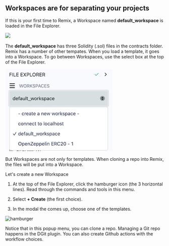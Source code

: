 ## Workspaces are for separating your projects

If this is your first time to Remix, a Workspace named **default_workspace** is loaded in the File Explorer.

![](https://raw.githubusercontent.com/ethereum/remix-workshops/master/Basics/interface_introduction/images/default_workspace2.png)

The **default_workspace** has three Solidity (.sol) files in the contracts folder. Remix has a number of other tempates.  When you load a template, it goes into a Workspace.  To go between Workspaces, use the select box at the top of the File Explorer.

![](https://raw.githubusercontent.com/ethereum/remix-workshops/master/Basics/interface_introduction/images/select-box.png)

But Workspaces are not only for templates.  When cloning a repo into Remix, the files will be put into a Workspace.

Let's create a new Workspace

1. At the top of the File Explorer, click the hamburger icon (the 3 horizontal lines). Read through the commands and tools in this menu.

2. Select **+ Create** (the first choice).

3. In the modal the comes up, choose one of the templates.

![hamburger](https://raw.githubusercontent.com/ethereum/remix-workshops/master/workspaces/images/popup.png)

Notice that in this popup menu, you can clone a repo.  Managing a Git repo happens in the DGit plugin.  You can also create Github actions with the workflow choices.
